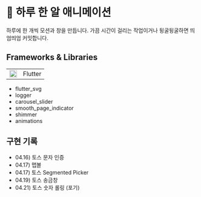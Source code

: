 # 🥜 하루 한 알 애니메이션
하루에 한 개씩 모션과 창을 만듭니다.
가끔 시간이 걸리는 작업이거나 뒹굴뒹굴하면 띄엄띄엄 커밋합니다.

## Frameworks & Libraries
<table>
  <tr>
    <td><img src="https://github.com/user-attachments/assets/a9fbde4c-b964-4d2d-83ac-6c62fce11b09" width="20px"></td>
    <td>Flutter</td>
  </tr>
</table>

- flutter_svg
- logger
- carousel_slider
- smooth_page_indicator
- shimmer
- animations

## 구현 기록
- 04.16) 토스 문자 인증
- 04.17) 맵볼
- 04.17) 토스 Segmented Picker
- 04.19) 토스 송금창
- 04.21) 토스 숫자 롤링 (포기)
